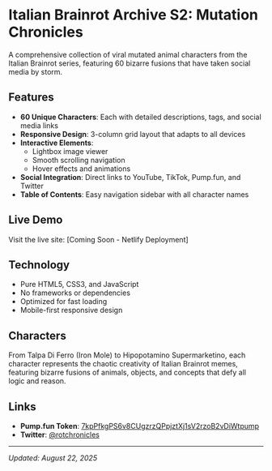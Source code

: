 # Italian Brainrot Archive S2: Mutation Chronicles

A comprehensive collection of viral mutated animal characters from the Italian Brainrot series, featuring 60 bizarre fusions that have taken social media by storm.

## Features

- **60 Unique Characters**: Each with detailed descriptions, tags, and social media links
- **Responsive Design**: 3-column grid layout that adapts to all devices
- **Interactive Elements**: 
  - Lightbox image viewer
  - Smooth scrolling navigation
  - Hover effects and animations
- **Social Integration**: Direct links to YouTube, TikTok, Pump.fun, and Twitter
- **Table of Contents**: Easy navigation sidebar with all character names

## Live Demo

Visit the live site: [Coming Soon - Netlify Deployment]

## Technology

- Pure HTML5, CSS3, and JavaScript
- No frameworks or dependencies
- Optimized for fast loading
- Mobile-first responsive design

## Characters

From Talpa Di Ferro (Iron Mole) to Hipopotamino Supermarketino, each character represents the chaotic creativity of Italian Brainrot memes, featuring bizarre fusions of animals, objects, and concepts that defy all logic and reason.

## Links

- **Pump.fun Token**: [7kpPfkgPS6v8CUgzrzQPpjztXj1sV2rzoB2vDiWtpump](https://pump.fun/coin/7kpPfkgPS6v8CUgzrzQPpjztXj1sV2rzoB2vDiWtpump)
- **Twitter**: [@rotchronicles](https://x.com/rotchronicles)

---

*Updated: August 22, 2025*
